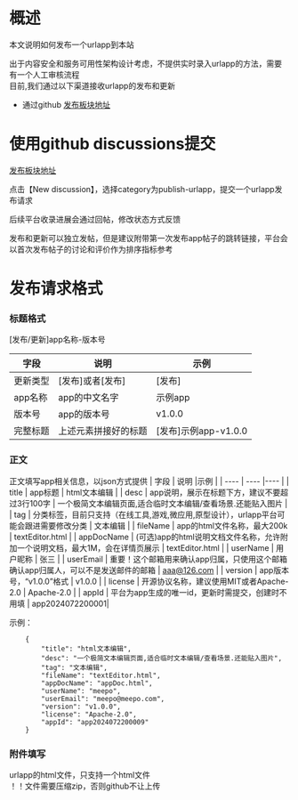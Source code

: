 # 概述
本文说明如何发布一个urlapp到本站  

出于内容安全和服务可用性架构设计考虑，不提供实时录入urlapp的方法，需要有一个人工审核流程  
目前,我们通过以下渠道接收urlapp的发布和更新
- 通过github [发布板块地址](https://github.com/urlappgroup/urlapp/discussions/categories/publish-urlapp)

# 使用github discussions提交
[发布板块地址](https://github.com/urlappgroup/urlapp/discussions/categories/publish-urlapp)

点击【New discussion】，选择category为publish-urlapp，提交一个urlapp发布请求

后续平台收录进展会通过回帖，修改状态方式反馈

发布和更新可以独立发帖，但是建议附带第一次发布app帖子的跳转链接，平台会以首次发布帖子的讨论和评价作为排序指标参考


# 发布请求格式

### 标题格式
[发布/更新]app名称-版本号

|  字段   | 说明  |示例  |
|  ----  | ----  |----  |
| 更新类型  | [发布]或者[发布] | [发布] |
| app名称  | app的中文名字 | 示例app |
| 版本号 | app的版本号 | v1.0.0 |
| 完整标题  | 上述元素拼接好的标题 | [发布]示例app-v1.0.0 |


### 正文
正文填写app相关信息，以json方式提供
|  字段   | 说明  |示例  |
|  ----  | ----  |----  |
| title  | app标题 | html文本编辑 |
| desc  | app说明，展示在标题下方，建议不要超过3行100字 | 一个极简文本编辑页面,适合临时文本编辑/查看场景.还能贴入图片 |
| tag  | 分类标签，目前只支持（在线工具,游戏,微应用,原型设计），urlapp平台可能会跟进需要修改分类 | 文本编辑 |
| fileName  | app的html文件名称，最大200k | textEditor.html |
| appDocName  | (可选)app的html说明文档文件名称，允许附加一个说明文档，最大1M，会在详情页展示 | textEditor.html |
| userName  | 用户昵称 | 张三 |
| userEmail  | 重要！这个邮箱用来确认app归属，只使用这个邮箱确认app归属人，可以不是发送邮件的邮箱 | aaa@126.com |
| version  | app版本号，“v1.0.0”格式 | v1.0.0 |
| license  | 开源协议名称，建议使用MIT或者Apache-2.0 | Apache-2.0 |
| appId  | 平台为app生成的唯一id，更新时需提交，创建时不用填 |  app2024072200001|
 

示例：
``` 
    {
        "title": "html文本编辑",
        "desc": "一个极简文本编辑页面,适合临时文本编辑/查看场景.还能贴入图片",
        "tag": "文本编辑",
        "fileName": "textEditor.html",
        "appDocName": "appDoc.html",
        "userName": "meepo",
        "userEmail": "meepo@meepo.com",
        "version": "v1.0.0",
        "license": "Apache-2.0",
        "appId": "app2024072200009"
    }
``` 
### 附件填写
urlapp的html文件，只支持一个html文件  
！！文件需要压缩zip，否则github不让上传
 
